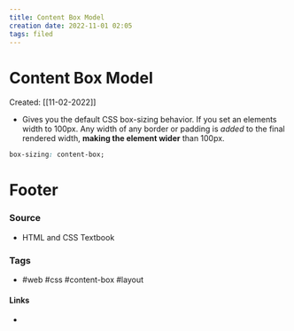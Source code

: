 ```yaml
---
title: Content Box Model
creation date: 2022-11-01 02:05
tags: filed
---
```


# Content Box Model
Created: [[11-02-2022]]
- Gives you the default CSS box-sizing behavior. If you set an elements width to 100px. Any width of any border or padding is *added* to the final rendered width, **making the element wider** than 100px.
```css
box-sizing: content-box;
```


# Footer
### Source
- HTML and CSS Textbook
### Tags
- #web #css #content-box #layout 
#### Links
- 
